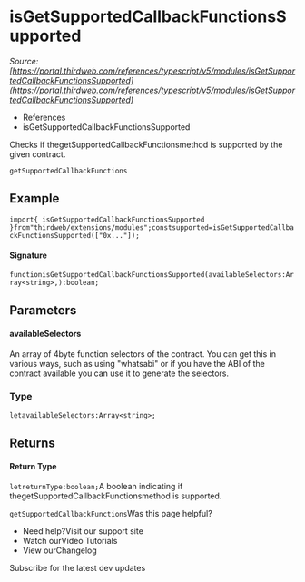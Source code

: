 # isGetSupportedCallbackFunctionsSupported

*Source: [https://portal.thirdweb.com/references/typescript/v5/modules/isGetSupportedCallbackFunctionsSupported](https://portal.thirdweb.com/references/typescript/v5/modules/isGetSupportedCallbackFunctionsSupported)*

* References
* isGetSupportedCallbackFunctionsSupported

Checks if thegetSupportedCallbackFunctionsmethod is supported by the given contract.

`getSupportedCallbackFunctions`
## Example

`import{ isGetSupportedCallbackFunctionsSupported }from"thirdweb/extensions/modules";constsupported=isGetSupportedCallbackFunctionsSupported(["0x..."]);`
#### Signature

`functionisGetSupportedCallbackFunctionsSupported(availableSelectors:Array<string>,):boolean;`
## Parameters

#### availableSelectors

An array of 4byte function selectors of the contract. You can get this in various ways, such as using "whatsabi" or if you have the ABI of the contract available you can use it to generate the selectors.

### Type

`letavailableSelectors:Array<string>;`
## Returns

#### Return Type

`letreturnType:boolean;`A boolean indicating if thegetSupportedCallbackFunctionsmethod is supported.

`getSupportedCallbackFunctions`Was this page helpful?

* Need help?Visit our support site
* Watch ourVideo Tutorials
* View ourChangelog

Subscribe for the latest dev updates

